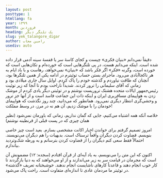```yaml
---
layout: post
posttype: 1
htmllang: fa
year: ۱۳۹۹
month: فروردین
heading: یک تلنگر دیگر
slug: yek_talangore_digar
author: رامین مجاب
usediv: auto
---
```


دقیقاً نمی‌دانم «بنیان فکری» چیست و کجای کاسهٔ سر یا قفسهٔ سینه آدمی قرار داده شده است. اینکه می‌دانم هست، در پی تلنگرهایی است که خورده‌ام و تکان‌هایی است که خورده است، وگرنه «فکر» اگر فکر باشد که «بنیان» نمی‌خواهد، رهاست و با باد ایام به هر ناکجاآبادی می‌رود. ماجرای بستن حساب توئیترم در ادامه یکی از همین تلنگرها بود، آنچنان که طاقت نیاوردم و گذشته خودم را پاک کردم. اوایل سال جاری میلادی بود و زمانی که آقای سلیمانی را ترور کردند. شدیداً ناراحت بودم تا آنجا که زیر توئیت رئیس‌جمهور ایالات متحده هشتک تروریست نوشتم و در توئیتی دیگر یادی کردم از موشک زدن به هواپیمای مسافربری ایران و اینکه ذات این جماعت فاسد است و از آنها جز ترور و وحشی‌گری انتظار دیگری نمی‌رود. همانطور که می‌دانید، چند روز نگذشت که هواپیمای خودمان را با موشک زدیم، آن هم نه در مرز، در وسط مملکت!

خلاصه آنکه همه اشتباه می‌کنیم، جایی که گمان نداریم، زمانی که باورمان نمی‌شود (نظیر همان چیزی که در پست قبلی از قرنطینه نوشتم)

امروز تصمیم گرفتم برای خواندن اخبار اکانت مشخصی بسازم. بعید است چیز خاصی بنویسم. قضاوت کردن دیگران واقعاً ترسناک است. بدیهیات را هم دیگران می‌نویسند. احتمالاً فقط سعی کنم دیگران را از قضاوت کردن بترسانم و به ورطه شک‌وتردید بیاندازم.

اکنون که این متن را می‌نویسم، به یاد آیه‌ای از قرآن افتادم (سجده: ۱۲) مضمونش آن است که مجرمان در قیامت سر به زیر می‌اندازند و از او می‌خواهند که به دنیا بازگردند تا کار خوب انجام دهند و قاعدتاً کارهای ناشایست انجام ندهند. خوشبختانه تعریف «گذشته» در توئیتر ما مردمان عادی تا اندازه‌ای متفاوت است. راحت پاک می‌شود.